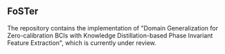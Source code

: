 ## FoSTer
The repository contains the implementation of "Domain Generalization for Zero-calibration BCIs with Knowledge Distillation-based Phase Invariant Feature Extraction", which is currently under review.
